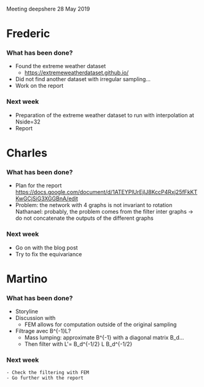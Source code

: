 Meeting deepshere 28 May 2019


# Frederic

### What has been done?
* Found the extreme weather dataset
	- https://extremeweatherdataset.github.io/
* Did not find another dataset with irregular sampling...
* Work on the report

### Next week
* Preparation of the extreme weather dataset to run with interpolation at Nside=32
* Report


# Charles

### What has been done?
* Plan for the report
	https://docs.google.com/document/d/1ATEYPlUrEjIJ8KccP4Rxj25fFkKTKwGCjSiG3XGGBnA/edit
* Problem: the network with 4 graphs is not invariant to rotation
	Nathanael: probably, the problem comes from the filter inter graphs -> do not concatenate the outputs of the different graphs

### Next week
* Go on with the blog post
* Try to fix the equivariance


# Martino

### What has been done?
* Storyline
* Discussion with 
	- FEM allows for computation outside of the original sampling
* Filtrage avec B^{-1}L?
	- Mass lumping: approximate B^{-1} with a diagonal matrix B_d...
	- Then filter with L'= B_d^{-1/2} L B_d^{-1/2}


### Next week
	- Check the filtering with FEM
	- Go further with the report
